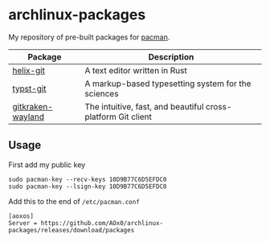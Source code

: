 # archlinux-packages

My repository of pre-built packages for [pacman](https://wiki.archlinux.org/title/pacman).

| Package                                                  | Description                                                             |
| -------------------------------------------------------- | ----------------------------------------------------------------------- |
| [helix-git](https://github.com/helix-editor/helix)       | A text editor written in Rust                                           |
| [typst-git](https://github.com/typst/typst)              | A markup-based typesetting system for the sciences                      |
| [gitkraken-wayland](https://github.com/Azd325/gitkraken) | The intuitive, fast, and beautiful cross-platform Git client            |

## Usage

First add my public key
```
sudo pacman-key --recv-keys 10D9B77C6D5EFDC0
sudo pacman-key --lsign-key 10D9B77C6D5EFDC0
``` 

Add this to the end of `/etc/pacman.conf`
```
[aoxos]
Server = https://github.com/AOx0/archlinux-packages/releases/download/packages
```
